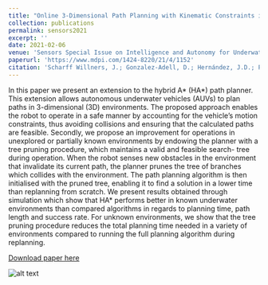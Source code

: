 ```yaml
---
title: "Online 3-Dimensional Path Planning with Kinematic Constraints in Unknown Environments Using Hybrid A* with Tree Pruning"
collection: publications
permalink: sensors2021
excerpt: ''
date: 2021-02-06
venue: 'Sensors Special Issue on Intelligence and Autonomy for Underwater Robotic Vehicles'
paperurl: 'https://www.mdpi.com/1424-8220/21/4/1152'
citation: 'Scharff Willners, J.; Gonzalez-Adell, D.; Hernández, J.D.; Pairet, È.; Petillot, Y. Online 3-Dimensional Path Planning with Kinematic Constraints in Unknown Environments Using Hybrid A* with Tree Pruning. <i>Sensors</i> 2021, 21, 1152. https://doi.org/10.3390/s21041152'
---
```

In this paper we present an extension to the hybrid A* (HA*) path planner. This extension allows autonomous underwater vehicles (AUVs) to plan paths in 3-dimensional (3D) environments. The proposed approach enables the robot to operate in a safe manner by accounting for the vehicle’s motion constraints, thus avoiding collisions and ensuring that the calculated paths are feasible. Secondly, we propose an improvement for operations in unexplored or partially known environments by endowing the planner with a tree pruning procedure, which maintains a valid and feasible search- tree during operation. When the robot senses new obstacles in the environment that invalidate its current path, the planner prunes the tree of branches which collides with the environment. The path planning algorithm is then initialised with the pruned tree, enabling it to find a solution in a lower time than replanning from scratch. We present results obtained through simulation which show that HA* performs better in known underwater environments than compared algorithms in regards to planning time, path length and success rate. For unknown environments, we show that the tree pruning procedure reduces the total planning time needed in a variety of environments compared to running the full planning algorithm during replanning.

[Download paper here](http://jonatansw.github.io/files/papers/sensors-21-01152.pdf)

![alt text](http://jonatansw.github.io/files/papers/images/ha.png "Algorithm reusing prior explored search tree during replanning")

